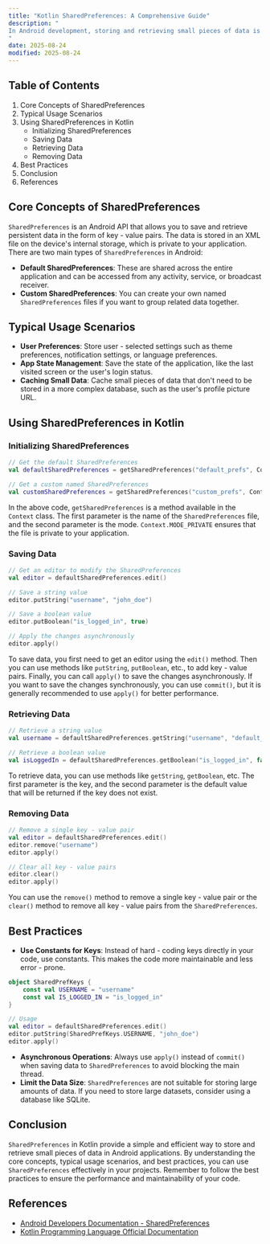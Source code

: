 ```yaml
---
title: "Kotlin SharedPreferences: A Comprehensive Guide"
description: "
In Android development, storing and retrieving small pieces of data is a common requirement. `SharedPreferences` in Android provide a simple way to save and retrieve primitive data types such as `Int`, `Float`, `Boolean`, `String`, and `StringSet` in key - value pairs. Kotlin, with its concise syntax and powerful features, makes working with `SharedPreferences` even more straightforward. This blog post will delve into the core concepts, typical usage scenarios, and best practices of using `SharedPreferences` in Kotlin.
"
date: 2025-08-24
modified: 2025-08-24
---
```


## Table of Contents
1. Core Concepts of SharedPreferences
2. Typical Usage Scenarios
3. Using SharedPreferences in Kotlin
    - Initializing SharedPreferences
    - Saving Data
    - Retrieving Data
    - Removing Data
4. Best Practices
5. Conclusion
6. References

## Core Concepts of SharedPreferences
`SharedPreferences` is an Android API that allows you to save and retrieve persistent data in the form of key - value pairs. The data is stored in an XML file on the device's internal storage, which is private to your application. There are two main types of `SharedPreferences` in Android:
- **Default SharedPreferences**: These are shared across the entire application and can be accessed from any activity, service, or broadcast receiver.
- **Custom SharedPreferences**: You can create your own named `SharedPreferences` files if you want to group related data together.

## Typical Usage Scenarios
- **User Preferences**: Store user - selected settings such as theme preferences, notification settings, or language preferences.
- **App State Management**: Save the state of the application, like the last visited screen or the user's login status.
- **Caching Small Data**: Cache small pieces of data that don't need to be stored in a more complex database, such as the user's profile picture URL.

## Using SharedPreferences in Kotlin

### Initializing SharedPreferences
```kotlin
// Get the default SharedPreferences
val defaultSharedPreferences = getSharedPreferences("default_prefs", Context.MODE_PRIVATE)

// Get a custom named SharedPreferences
val customSharedPreferences = getSharedPreferences("custom_prefs", Context.MODE_PRIVATE)
```
In the above code, `getSharedPreferences` is a method available in the `Context` class. The first parameter is the name of the `SharedPreferences` file, and the second parameter is the mode. `Context.MODE_PRIVATE` ensures that the file is private to your application.

### Saving Data
```kotlin
// Get an editor to modify the SharedPreferences
val editor = defaultSharedPreferences.edit()

// Save a string value
editor.putString("username", "john_doe")

// Save a boolean value
editor.putBoolean("is_logged_in", true)

// Apply the changes asynchronously
editor.apply()
```
To save data, you first need to get an editor using the `edit()` method. Then you can use methods like `putString`, `putBoolean`, etc., to add key - value pairs. Finally, you can call `apply()` to save the changes asynchronously. If you want to save the changes synchronously, you can use `commit()`, but it is generally recommended to use `apply()` for better performance.

### Retrieving Data
```kotlin
// Retrieve a string value
val username = defaultSharedPreferences.getString("username", "default_username")

// Retrieve a boolean value
val isLoggedIn = defaultSharedPreferences.getBoolean("is_logged_in", false)
```
To retrieve data, you can use methods like `getString`, `getBoolean`, etc. The first parameter is the key, and the second parameter is the default value that will be returned if the key does not exist.

### Removing Data
```kotlin
// Remove a single key - value pair
val editor = defaultSharedPreferences.edit()
editor.remove("username")
editor.apply()

// Clear all key - value pairs
editor.clear()
editor.apply()
```
You can use the `remove()` method to remove a single key - value pair or the `clear()` method to remove all key - value pairs from the `SharedPreferences`.

## Best Practices
- **Use Constants for Keys**: Instead of hard - coding keys directly in your code, use constants. This makes the code more maintainable and less error - prone.
```kotlin
object SharedPrefKeys {
    const val USERNAME = "username"
    const val IS_LOGGED_IN = "is_logged_in"
}

// Usage
val editor = defaultSharedPreferences.edit()
editor.putString(SharedPrefKeys.USERNAME, "john_doe")
editor.apply()
```
- **Asynchronous Operations**: Always use `apply()` instead of `commit()` when saving data to `SharedPreferences` to avoid blocking the main thread.
- **Limit the Data Size**: `SharedPreferences` are not suitable for storing large amounts of data. If you need to store large datasets, consider using a database like SQLite.

## Conclusion
`SharedPreferences` in Kotlin provide a simple and efficient way to store and retrieve small pieces of data in Android applications. By understanding the core concepts, typical usage scenarios, and best practices, you can use `SharedPreferences` effectively in your projects. Remember to follow the best practices to ensure the performance and maintainability of your code.

## References
- [Android Developers Documentation - SharedPreferences](https://developer.android.com/training/data-storage/shared-preferences)
- [Kotlin Programming Language Official Documentation](https://kotlinlang.org/docs/home.html)